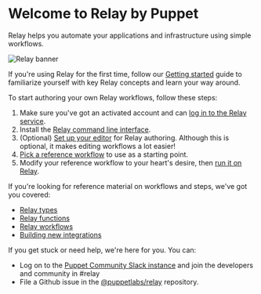 # Welcome to Relay by Puppet

Relay helps you automate your applications and infrastructure using simple workflows.

![Relay banner](images/relay-logo.svg)

If you're using Relay for the first time, follow our [Getting started](getting-started.md) guide to familiarize yourself with key Relay concepts and learn your way around.

To start authoring your own Relay workflows, follow these steps:

1. Make sure you've got an activated account and can [log in to the Relay service](https://app.relay.sh).
2. Install the [Relay command line interface](https://github.com/puppetlabs/relay#installation).
3. (Optional) [Set up your editor](setting-up-editor.md) for Relay authoring. Although this is optional, it makes editing workflows a lot easier!
4. [Pick a reference workflow](reference-workflows.md) to use as a starting point.
5. Modify your reference workflow to your heart's desire, then [run it on Relay](using-workflows/running-a-workflow.md).

If you're looking for reference material on workflows and steps, we've got you covered:

* [Relay types](reference/relay-types.md)
* [Relay functions](reference/relay-functions.md)
* [Relay workflows](reference/relay-workflows.md)
* [Building new integrations](integrating-with-relay.md)

If you get stuck or need help, we're here for you. You can:

* Log on to the [Puppet Community Slack instance](https://slack.puppet.com) and join the developers and community in #relay
* File a Github issue in the [@puppetlabs/relay](https://github.com/puppetlabs/relay/issues/new/choose) repository.

